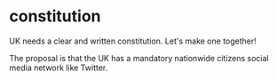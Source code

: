 # constitution
UK needs a clear and written constitution. Let's make one together!


The proposal is that the UK has a mandatory nationwide citizens social media network like Twitter. 

